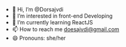 - 👋 Hi, I’m @Dorsajvdi 
- 👀 I’m interested in front-end Developing
- 🌱 I’m currently learning ReactJS
- 📫 How to reach me doesajvdi@gmail.com
- 😄 Pronouns: she/her

<!---
Dorsajvdi/Dorsajvdi is a ✨ special ✨ repository because its `README.md` (this file) appears on your GitHub profile.
You can click the Preview link to take a look at your changes.
--->
